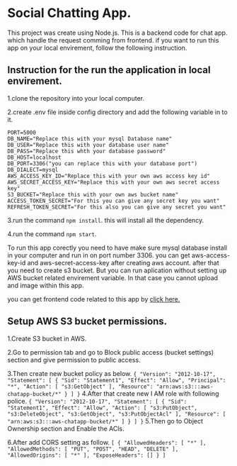 # Social Chatting App.

This project was create using Node.js.
This is a backend code for chat app. which handle the request comming from frontend. if you want to run this app on your local envirement, follow the following instruction.

## Instruction for the run the application in local envirement.

1.clone the repository into your local computer.

2.create .env file inside config directory and add the following variable in to it. 

    PORT=5000  
    DB_NAME="Replace this with your mysql Database name"
    DB_USER="Replace this with your database user name"
    DB_PASS="Replace this whth your database password"
    DB_HOST=localhost
    DB_PORT=3306("you can replace this with your database port")
    DB_DIALECT=mysql
    AWS_ACCESS_KEY_ID="Replace this with your own aws access key id"
    AWS_SECRET_ACCESS_KEY="Replace this with your own aws secret access key"
    S3_BUCKET="Replace this with your own aws bucket name"
    ACCESS_TOKEN_SECRET="For this you can give any secret key you want"
    REFRESH_TOKEN_SECRET="For this also you can give any secret you want"
    
3.run the command `npm install`. this will install all the dependency.

4.run the command `npm start`.

To run this app corectly you need to have make sure mysql database install in your computer and run in on port number 3306.
you can get aws-access-key-id and aws-secret-access-key after creating aws account. after that you need to create s3 bucket. But you can run aplication without setting up AWS bucket related envirement variable. In that case you cannot upload and image within this app.

you can get frontend code related to this app by [click here.](https://github.com/sachintha-chathuranga/Chat-App-Frontend)


## Setup AWS S3 bucket permissions.

1.Create S3 bucket in AWS.

2.Go to permission tab and go to Block public access (bucket settings) section and give permission to public access.

3.Then create new bucket policy as below.
    `{
        "Version": "2012-10-17",
        "Statement": [
            {
                "Sid": "Statement1",
                "Effect": "Allow",
                "Principal": "*",
                "Action": [
                    "s3:GetObject"
                ],
                "Resource": "arn:aws:s3:::aws-chatapp-bucket/*"
            }
        ]
    }`
4.After that create new I AM role with following police.
    `
    {
        "Version": "2012-10-17",
        "Statement": [
            {
                "Sid": "Statement1",
                "Effect": "Allow",
                "Action": [
                    "s3:PutObject",
                    "s3:DeleteObject",
                    "s3:GetObject",
                    "s3:PutObjectAcl"
                ],
                "Resource": [
                    "arn:aws:s3:::aws-chatapp-bucket/*"
                ]
            }
        ]
    }
    `
5.Then go to Object Ownership section and Enable the ACls.

6.After add CORS setting as follow.
    `
        [
            {
                "AllowedHeaders": [
                    "*"
                ],
                "AllowedMethods": [
                    "PUT",
                    "POST",
                    "HEAD",
                    "DELETE"
                ],
                "AllowedOrigins": [
                    "*"
                ],
                "ExposeHeaders": []
            }
        ]
    `
